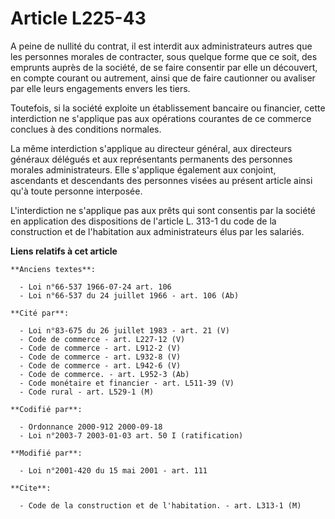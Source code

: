 # Article L225-43

A peine de nullité du contrat, il est interdit aux administrateurs autres que les personnes morales de contracter, sous
quelque forme que ce soit, des emprunts auprès de la société, de se faire consentir par elle un découvert, en compte courant
ou autrement, ainsi que de faire cautionner ou avaliser par elle leurs engagements envers les tiers.

Toutefois, si la société exploite un établissement bancaire ou financier, cette interdiction ne s'applique pas aux opérations
courantes de ce commerce conclues à des conditions normales.

La même interdiction s'applique au directeur général, aux directeurs généraux délégués et aux représentants permanents des
personnes morales administrateurs. Elle s'applique également aux conjoint, ascendants et descendants des personnes visées au
présent article ainsi qu'à toute personne interposée.

L'interdiction ne s'applique pas aux prêts qui sont consentis par la société en application des dispositions de l'article L.
313-1 du code de la construction et de l'habitation aux administrateurs élus par les salariés.

**Liens relatifs à cet article**

	**Anciens textes**:

	  - Loi n°66-537 1966-07-24 art. 106
	  - Loi n°66-537 du 24 juillet 1966 - art. 106 (Ab)

	**Cité par**:

	  - Loi n°83-675 du 26 juillet 1983 - art. 21 (V)
	  - Code de commerce - art. L227-12 (V)
	  - Code de commerce - art. L912-2 (V)
	  - Code de commerce - art. L932-8 (V)
	  - Code de commerce - art. L942-6 (V)
	  - Code de commerce. - art. L952-3 (Ab)
	  - Code monétaire et financier - art. L511-39 (V)
	  - Code rural - art. L529-1 (M)

	**Codifié par**:

	  - Ordonnance 2000-912 2000-09-18
	  - Loi n°2003-7 2003-01-03 art. 50 I (ratification)

	**Modifié par**:

	  - Loi n°2001-420 du 15 mai 2001 - art. 111

	**Cite**:

	  - Code de la construction et de l'habitation. - art. L313-1 (M)
